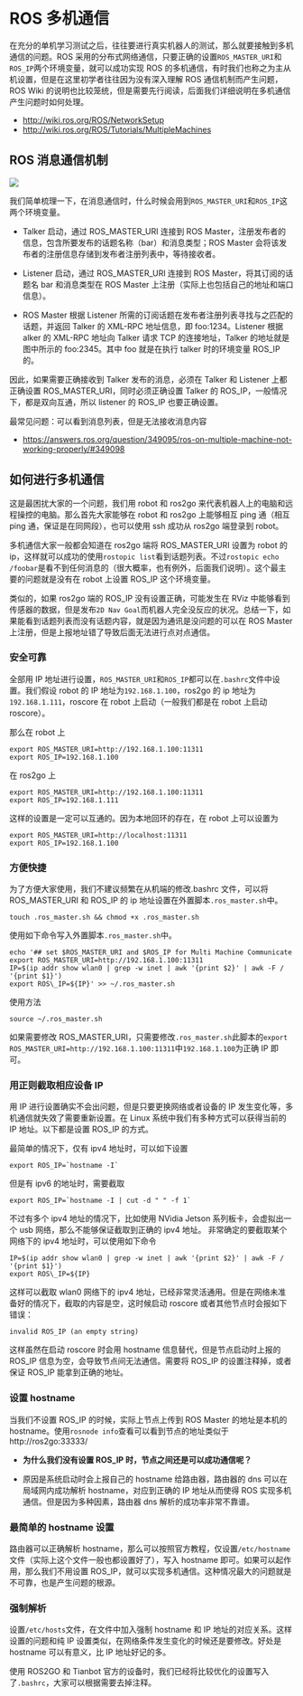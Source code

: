 # ROS 多机通信

在充分的单机学习测试之后，往往要进行真实机器人的测试，那么就要接触到多机通信的问题。ROS 采用的分布式网络通信，只要正确的设置`ROS_MASTER_URI`和`ROS_IP`两个环境变量，就可以成功实现 ROS 的多机通信，有时我们也称之为主从机设置，但是在这里初学者往往因为没有深入理解 ROS 通信机制而产生问题，ROS Wiki 的说明也比较笼统，但是需要先行阅读，后面我们详细说明在多机通信产生问题时如何处理。

- http://wiki.ros.org/ROS/NetworkSetup
- http://wiki.ros.org/ROS/Tutorials/MultipleMachines

## ROS 消息通信机制

![](https://tianbot-pic.oss-cn-beijing.aliyuncs.com/tianbot/202109241858758.webp)

我们简单梳理一下，在消息通信时，什么时候会用到`ROS_MASTER_URI`和`ROS_IP`这两个环境变量。

- Talker 启动，通过 ROS_MASTER_URI 连接到 ROS Master，注册发布者的信息，包含所要发布的话题名称（bar）和消息类型；ROS Master 会将该发布者的注册信息存储到发布者注册列表中，等待接收者。

- Listener 启动，通过 ROS_MASTER_URI 连接到 ROS Master，将其订阅的话题名 bar 和消息类型在 ROS Master 上注册（实际上也包括自己的地址和端口信息）。

- ROS Master 根据 Listener 所需的订阅话题在发布者注册列表寻找与之匹配的话题，并返回 Talker 的 XML-RPC 地址信息，即 foo:1234。Listener 根据 alker 的 XML-RPC 地址向 Talker 请求 TCP 的连接地址，Talker 的地址就是图中所示的 foo:2345。其中 foo 就是在执行 talker 时的环境变量 ROS_IP 的。

因此，如果需要正确接收到 Talker 发布的消息，必须在 Talker 和 Listener 上都正确设置 ROS_MASTER_URI，同时必须正确设置 Talker 的 ROS_IP，一般情况下，都是双向互通，所以 listener 的 ROS_IP 也要正确设置。

最常见问题：可以看到消息列表，但是无法接收消息内容

- https://answers.ros.org/question/349095/ros-on-multiple-machine-not-working-properly/#349098

## 如何进行多机通信
这是最困扰大家的一个问题，我们用 robot 和 ros2go 来代表机器人上的电脑和远程操控的电脑。那么首先大家能够在 robot 和 ros2go 上能够相互 ping 通（相互 ping 通，保证是在同网段），也可以使用 ssh 成功从 ros2go 端登录到 robot。

多机通信大家一般都会知道在 ros2go 端将 ROS_MASTER_URI 设置为 robot 的 ip，这样就可以成功的使用`rostopic list`看到话题列表。不过`rostopic echo /foobar`是看不到任何消息的（很大概率，也有例外，后面我们说明）。这个最主要的问题就是没有在 robot 上设置 ROS_IP 这个环境变量。

类似的，如果 ros2go 端的 ROS_IP 没有设置正确，可能发生在 RViz 中能够看到传感器的数据，但是发布`2D Nav Goal`而机器人完全没反应的状况。总结一下，如果能看到话题列表而没有话题内容，就是因为通讯是没问题的可以在 ROS Master 上注册，但是上报地址错了导致后面无法进行点对点通信。

### 安全可靠

全部用 IP 地址进行设置，`ROS_MASTER_URI`和`ROS_IP`都可以在`.bashrc`文件中设置。我们假设 robot 的 IP 地址为`192.168.1.100`，ros2go 的 ip 地址为`192.168.1.111`，roscore 在 robot 上启动（一般我们都是在 robot 上启动 roscore）。

那么在 robot 上
```shell
export ROS_MASTER_URI=http://192.168.1.100:11311
export ROS_IP=192.168.1.100
```

在 ros2go 上
```shell
export ROS_MASTER_URI=http://192.168.1.100:11311
export ROS_IP=192.168.1.111
```

这样的设置是一定可以互通的。因为本地回环的存在，在 robot 上可以设置为
```shell
export ROS_MASTER_URI=http://localhost:11311
export ROS_IP=192.168.1.100
```
### 方便快捷

为了方便大家使用，我们不建议频繁在从机端的修改.bashrc 文件，可以将 ROS_MASTER_URI 和 ROS_IP 的 ip 地址设置在外置脚本`.ros_master.sh`中。

```shell
touch .ros_master.sh && chmod +x .ros_master.sh
```
使用如下命令写入外置脚本`.ros_master.sh`中。
```shell
echo '## set $ROS_MASTER_URI and $ROS_IP for Multi Machine Communicate
export ROS_MASTER_URI=http://192.168.1.100:11311
IP=$(ip addr show wlan0 | grep -w inet | awk '{print $2}' | awk -F / '{print $1}')
export ROS\_IP=${IP}' >> ~/.ros_master.sh
```

使用方法
```shell
source ~/.ros_master.sh
```
如果需要修改 ROS_MASTER_URI，只需要修改`.ros_master.sh`此脚本的`export ROS_MASTER_URI=http://192.168.1.100:11311`中`192.168.1.100`为正确 IP 即可。

### 用正则截取相应设备 IP

用 IP 进行设置确实不会出问题，但是只要更换网络或者设备的 IP 发生变化等，多机通信就失效了需要重新设置。在 Linux 系统中我们有多种方式可以获得当前的 IP 地址。以下都是设置 ROS_IP 的方式。

最简单的情况下，仅有 ipv4 地址时，可以如下设置

```shell
export ROS_IP=`hostname -I`
```


但是有 ipv6 的地址时，需要截取
```shell
export ROS_IP=`hostname -I | cut -d " " -f 1`
```

不过有多个 ipv4 地址的情况下，比如使用 NVidia Jetson 系列板卡，会虚拟出一个 usb 网络，那么不能够保证截取到正确的 ipv4 地址。
非常确定的要截取某个网络下的 ipv4 地址时，可以使用如下命令
```shell
IP=$(ip addr show wlan0 | grep -w inet | awk '{print $2}' | awk -F / '{print $1}')
export ROS\_IP=${IP}
```


这样可以截取 wlan0 网络下的 ipv4 地址，已经非常灵活通用。但是在网络未准备好的情况下，截取的内容是空，这时候启动 roscore 或者其他节点时会报如下错误：

`invalid ROS_IP (an empty string)`

这样虽然在启动 roscore 时会用 hostname 信息替代，但是节点启动时上报的 ROS_IP 信息为空，会导致节点间无法通信。需要将 ROS_IP 的设置注释掉，或者保证 ROS_IP 能拿到正确的地址。

### 设置 hostname

当我们不设置 ROS_IP 的时候，实际上节点上传到 ROS Master 的地址是本机的 hostname。使用`rosnode info`查看可以看到节点的地址类似于 http://ros2go:33333/

- **为什么我们没有设置 ROS_IP 时，节点之间还是可以成功通信呢？**

- 原因是系统启动时会上报自己的 hostname 给路由器，路由器的 dns 可以在局域网内成功解析 hostname，对应到正确的 IP 地址从而使得 ROS 实现多机通信。但是因为多种因素，路由器 dns 解析的成功率非常不靠谱。

### 最简单的 hostname 设置

路由器可以正确解析 hostname，那么可以按照官方教程，仅设置`/etc/hostname`文件（实际上这个文件一般也都设置好了），写入 hostname 即可。如果可以起作用，那么我们不用设置 ROS_IP，就可以实现多机通信。这种情况最大的问题就是不可靠，也是产生问题的根源。

### 强制解析

设置`/etc/hosts`文件，在文件中加入强制 hostname 和 IP 地址的对应关系。这样设置的问题和纯 IP 设置类似，在网络条件发生变化的时候还是要修改。好处是 hostname 可以有意义，比 IP 地址好记的多。

使用 ROS2GO 和 Tianbot 官方的设备时，我们已经将比较优化的设置写入了`.bashrc`，大家可以根据需要去掉注释。